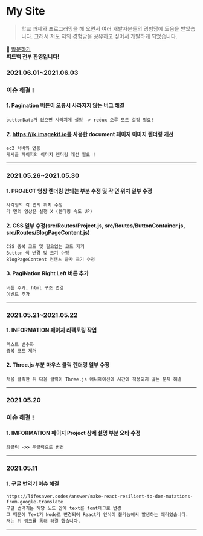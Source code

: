 # My Site
> 학교 과제와 프로그래밍을 해 오면서 여러 개발자분들의 경험담에 도움을 받았습니다.
> 그래서 저도 저의 경험담을 공유하고 싶어서 개발하게 되었습니다.

:running: [방문하기](https://blog.heesu99.site)  
**피드백 전부 환영입니다!**

### 2021.06.01~2021.06.03
### 이슈 해결 !
#### 1. Pagination 버튼이 오류시 사라지지 않는 버그 해결
```
buttonData가 없으면 사라지게 설정 -> redux 오류 모드 설정 필요!
```
#### 2. https://ik.imagekit.io를 사용한 document 페이지 이미지 렌더링 개선
```
ec2 서버와 연동
게시글 페이지의 이미지 렌더링 개선 필요 ! 
```

---

### 2021.05.26~2021.05.30
#### 1. PROJECT 영상 렌더링 안되는 부분 수정 및 각 면 위치 일부 수정
```
사각형의 각 면의 위치 수정 
각 면의 영상은 실행 X (렌더링 속도 UP) 
```
#### 2. CSS 일부 수정(src/Routes/Project.js, src/Routes/ButtonContainer.js, src/Routes/BlogPageContent.js)
```
CSS 중복 코드 및 필요없는 코드 제거 
Button 색 변경 및 크기 수정 
BlogPageContent 컨텐츠 글자 크기 수정 
```
#### 3. PagiNation Right Left 버튼 추가
```
버튼 추가, html 구조 변경 
이벤트 추가 
```

---

### 2021.05.21~2021.05.22
#### 1. INFORMATION 페이지 리팩토링 작업
```
텍스트 변수화 
중복 코드 제거 
```
#### 2. Three.js 부분 마우스 클릭 렌더링 일부 수정
```
처음 클릭한 뒤 다음 클릭이 Three.js 애니메이션에 시간에 적용되지 않는 문제 해결 
```

---

### 2021.05.20
### 이슈 해결 !
#### 1. IMFORMATION 페이지 Project 상세 설명 부분 오타 수정
```
좌클릭 ->> 우클릭으로 변경 
```

---

### 2021.05.11
#### 1. 구글 번역기 이슈 해결 
```
https://lifesaver.codes/answer/make-react-resilient-to-dom-mutations-from-google-translate 
구글 번역기는 해당 노드 안에 text를 font태그로 변경 
그 때문에 Text가 Node로 변경되어 React가 인식이 불가능해서 발생하는 에러였습니다. 
저는 위 링크를 통해 해결 했습니다. 
```

---